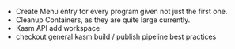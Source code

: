 - Create Menu entry for every program given not just the first one.
- Cleanup Containers, as they are quite large currently.
- Kasm API add workspace
- checkout general kasm build / publish pipeline best practices
